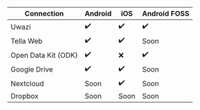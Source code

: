 | **Connection** | **Android**| **iOS** | **Android FOSS** |
|------|------|-----|-----|
|Uwazi|✔️|✔️|✔️|
|Tella Web|✔️|✔️| Soon |
|Open Data Kit (ODK)|✔️|❌|✔️|
|Google Drive | ✔️ |✔️| Soon|
|Nextcloud | Soon |✔️| Soon|
|Dropbox | Soon | Soon | Soon|
